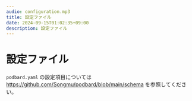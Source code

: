 ```yaml
---
audio: configuration.mp3
title: 設定ファイル
date: 2024-09-15T01:02:35+09:00
description: 設定ファイル
---
```


# 設定ファイル

`podbard.yaml` の設定項目については <https://github.com/Songmu/podbard/blob/main/schema> を参照してください。



